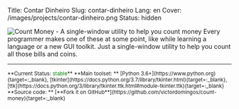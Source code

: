 Title: Contar Dinheiro
Slug: contar-dinheiro
Lang: en
Cover: /images/projects/contar-dinheiro.png
Status: hidden


![Count Money - A single-window utility to help you count money]({filename}/images/projects/contar-dinheiro.png)
Every programmer makes one of these at some point, like while learning a language or a new GUI toolkit. Just a single-window utility to help you count all those bills and coins.  

<hr>

<small>
**Current Status: <span style="color:green">stable</span>**  
**Main toolset: ** [Python 3.6+](https://www.python.org){target=:_blank}, [tkinter](https://docs.python.org/3.7/library/tkinter.html){target=:_blank}, [ttk](https://docs.python.org/3/library/tkinter.ttk.html#module-tkinter.ttk){target=:_blank}   
**Source code: ** [**Fork it on GitHub**](https://github.com/victordomingos/count-money){target=:_blank}
</small>
